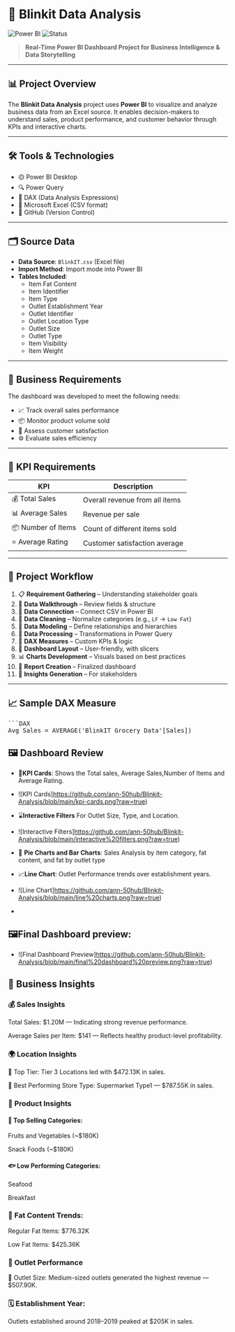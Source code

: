 




# 🚀 Blinkit Data Analysis

![Power BI](https://img.shields.io/badge/Tool-Power%20BI-yellow?logo=powerbi)
![Status](https://img.shields.io/badge/status-Completed-brightgreen)



> **Real-Time Power BI Dashboard Project for Business Intelligence & Data Storytelling**

---

## 📊 Project Overview

The **Blinkit Data Analysis** project uses **Power BI** to visualize and analyze business data from an Excel source. It enables decision-makers to understand sales, product performance, and customer behavior through KPIs and interactive charts.

---

## 🛠️ Tools & Technologies

- 🟡 Power BI Desktop  
- 🔍 Power Query  
- 🧠 DAX (Data Analysis Expressions)  
- 📄 Microsoft Excel (CSV format)  
- 🧬 GitHub (Version Control)

---

## 🗂️ Source Data

- **Data Source**: `BlinkIT.csv` (Excel file)  
- **Import Method**: Import mode into Power BI  
- **Tables Included**:
  - Item Fat Content
  - Item Identifier
  - Item Type
  - Outlet Establishment Year
  - Outlet Identifier
  - Outlet Location Type
  - Outlet Size
  - Outlet Type
  - Item Visibility
  - Item Weight

---

## 🧾 Business Requirements

The dashboard was developed to meet the following needs:

- 📈 Track overall sales performance  
- 📦 Monitor product volume sold  
- 🙂 Assess customer satisfaction  
- ⚙️ Evaluate sales efficiency

---

## 🔑 KPI Requirements

| KPI                                  | Description                                   |
|------------------|-----------------------------------------------|
| 💰 Total Sales    | Overall revenue from all items                |
| 📊 Average Sales  | Revenue per sale                              |
| 📦 Number of Items | Count of different items sold                |
| ⭐ Average Rating  | Customer satisfaction average  |

---

## 🔄 Project Workflow

1. 📋 **Requirement Gathering** – Understanding stakeholder goals  
2. 🧾 **Data Walkthrough** – Review fields & structure  
3. 🔗 **Data Connection** – Connect CSV in Power BI  
4. 🧹 **Data Cleaning** – Normalize categories (e.g., `LF` → `Low Fat`)  
5. 🧩 **Data Modeling** – Define relationships and hierarchies  
6. 🔄 **Data Processing** – Transformations in Power Query  
7. 📐 **DAX Measures** – Custom KPIs & logic  
8. 🧱 **Dashboard Layout** – User-friendly, with slicers  
9. 📊 **Charts Development** – Visuals based on best practices  
10. 📝 **Report Creation** – Finalized dashboard  
11. 📡 **Insights Generation** – For stakeholders

---

## 📈 Sample DAX Measure

<pre>```DAX
Avg Sales = AVERAGE('BlinkIT Grocery Data'[Sales])</pre>



## 🖼️ Dashboard Review
 

- 📑**KPI Cards**: Shows the Total sales, Average Sales,Number of Items and Average Rating.

- ![KPI Cards]https://github.com/ann-50hub/Blinkit-Analysis/blob/main/kpi-cards.png?raw=true)

- ⌛**Interactive Filters**  For Outlet Size, Type, and Location.

- ![Interactive Filters]https://github.com/ann-50hub/Blinkit-Analysis/blob/main/interactive%20filters.png?raw=true)

- 🥧 **Pie Charts and Bar Charts**: Sales Analysis by item category, fat content, and fat by outlet type

- 📈**Line Chart**: Outlet Performance trends over establishment years.
  
- ![Line Chart]https://github.com/ann-50hub/Blinkit-Analysis/blob/main/line%20charts.png?raw=true)
- 

## 🖼️Final Dashboard preview:
- ![Final Dashboard Preview]https://github.com/ann-50hub/Blinkit-Analysis/blob/main/final%20dashboard%20preview.png?raw=true)

## 📌 Business Insights

### 💰 Sales Insights


Total Sales: $1.20M — Indicating strong revenue performance.

Average Sales per Item: $141 — Reflects healthy product-level profitability.

### 🌍 Location Insights


🥇 Top Tier: Tier 3 Locations led with $472.13K in sales.

🏬 Best Performing Store Type: Supermarket Type1 — $787.55K in sales.

### 🛒 Product Insights


#### 🍎 Top Selling Categories:

Fruits and Vegetables (~$180K)

Snack Foods (~$180K)

#### 🐟 Low Performing Categories:

Seafood

Breakfast

### 🧈 Fat Content Trends:

Regular Fat Items: $776.32K

Low Fat Items: $425.36K

### 🏢 Outlet Performance

📏 Outlet Size: Medium-sized outlets generated the highest revenue — $507.90K.

### 🗓️ Establishment Year:

Outlets established around 2018–2019 peaked at $205K in sales.





